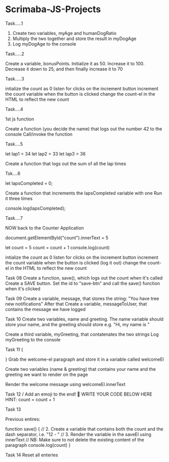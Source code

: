 # Scrimaba-JS-Projects
Task.....1

1. Create two variables, myAge and humanDogRatio
2. Multiply the two together and store the result in myDogAge
3. Log myDogAge to the console


Task.....2

Create a variable, bonusPoints. Initialize it as 50. Increase it to 100.
Decrease it down to 25, and then finally increase it to 70


Task.....3

intialize the count as 0
listen for clicks on the increment button
increment the count variable when the button is clicked
change the count-el in the HTML to reflect the new count

Task....4

1st js function

 Create a function (you decide the name) that logs out the number 42 to the console
Call/invoke the function

Task....5 

let lap1 = 34
let lap2 = 33
let lap3 = 36

Create a function that logs out the sum of all the lap times



Tsk....6

let lapsCompleted = 0;

Create a function that increments the lapsCompleted variable with one
Run it three times

console.log(lapsCompleted);

Task....7

NOW back to the Counter Application

document.getElementById("count").innerText = 5

let count = 5
count = count + 1
console.log(count)

intialize the count as 0
listen for clicks on the increment button
increment the count variable when the button is clicked (log it out)
change the count-el in the HTML to reflect the new count

Task 08
Create a function, save(), which logs out the count when it's called
Create a SAVE button.
Set the id to "save-btn" and call the save() function when it's clicked 

Task 09
Create a variable, message, that stores the string: "You have tree new notifications"
After that
Create a variable, messageToUser, that contains the message we have logged

Task 10
Create two variables, name and greeting. The name variable should store your name,
and the greeting should store e.g. "Hi, my name is "

Create a third variable, myGreeting, that contatenates the two strings
Log myGreeting to the console

Task 11
{ <p id="welcome-el"></p> }
Grab the welcome-el paragraph and store it in a variable called welcomeEl

Create two variables (name & greeting) that contains your name
and the greeting we want to render on the page

Render the welcome message using welcomeEl.innerText


Task 12
/ Add an emoji to the end! 👋
WRITE YOUR CODE BELOW HERE
HINT: count = count + 1

Task 13

<p id="save-el">Previous entires: </p>

function save() {
  // 2. Create a variable that contains both the count and the dash separator, i.e. "12 - "
  // 3. Render the variable in the saveEl using innerText
  // NB: Make sure to not delete the existing content of the paragraph
  console.log(count)
}

Task 14
Reset all enteries
